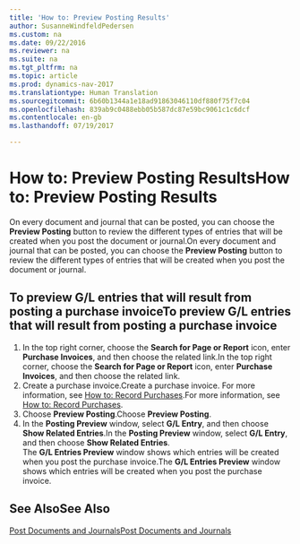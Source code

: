 ```yaml
---
title: 'How to: Preview Posting Results'
author: SusanneWindfeldPedersen
ms.custom: na
ms.date: 09/22/2016
ms.reviewer: na
ms.suite: na
ms.tgt_pltfrm: na
ms.topic: article
ms.prod: dynamics-nav-2017
ms.translationtype: Human Translation
ms.sourcegitcommit: 6b60b1344a1e18ad91863046110df880f75f7c04
ms.openlocfilehash: 839ab9c0488ebb05b587dc87e59bc9061c1c6dcf
ms.contentlocale: en-gb
ms.lasthandoff: 07/19/2017

---
```

    
# <a name="how-to-preview-posting-results"></a><span data-ttu-id="a6fc9-102">How to: Preview Posting Results</span><span class="sxs-lookup"><span data-stu-id="a6fc9-102">How to: Preview Posting Results</span></span>
<span data-ttu-id="a6fc9-103">On every document and journal that can be posted, you can choose the **Preview Posting** button to review the different types of entries that will be created when you post the document or journal.</span><span class="sxs-lookup"><span data-stu-id="a6fc9-103">On every document and journal that can be posted, you can choose the **Preview Posting** button to review the different types of entries that will be created when you post the document or journal.</span></span>

## <a name="to-preview-gl-entries-that-will-result-from-posting-a-purchase-invoice"></a><span data-ttu-id="a6fc9-104">To preview G/L entries that will result from posting a purchase invoice</span><span class="sxs-lookup"><span data-stu-id="a6fc9-104">To preview G/L entries that will result from posting a purchase invoice</span></span>
1. <span data-ttu-id="a6fc9-105">In the top right corner, choose the **Search for Page or Report** icon, enter **Purchase Invoices**, and then choose the related link.</span><span class="sxs-lookup"><span data-stu-id="a6fc9-105">In the top right corner, choose the **Search for Page or Report** icon, enter **Purchase Invoices**, and then choose the related link.</span></span>
2. <span data-ttu-id="a6fc9-106">Create a purchase invoice.</span><span class="sxs-lookup"><span data-stu-id="a6fc9-106">Create a purchase invoice.</span></span> <span data-ttu-id="a6fc9-107">For more information, see [How to: Record Purchases](purchasing-how-record-purchases.md).</span><span class="sxs-lookup"><span data-stu-id="a6fc9-107">For more information, see [How to: Record Purchases](purchasing-how-record-purchases.md).</span></span>
3. <span data-ttu-id="a6fc9-108">Choose **Preview Posting**.</span><span class="sxs-lookup"><span data-stu-id="a6fc9-108">Choose **Preview Posting**.</span></span>
4. <span data-ttu-id="a6fc9-109">In the **Posting Preview** window, select **G/L Entry**, and then choose **Show Related Entries**.</span><span class="sxs-lookup"><span data-stu-id="a6fc9-109">In the **Posting Preview** window, select **G/L Entry**, and then choose **Show Related Entries**.</span></span>  
<span data-ttu-id="a6fc9-110">The **G/L Entries Preview** window shows which entries will be created when you post the purchase invoice.</span><span class="sxs-lookup"><span data-stu-id="a6fc9-110">The **G/L Entries Preview** window shows which entries will be created when you post the purchase invoice.</span></span>

## <a name="see-also"></a><span data-ttu-id="a6fc9-111">See Also</span><span class="sxs-lookup"><span data-stu-id="a6fc9-111">See Also</span></span>
[<span data-ttu-id="a6fc9-112">Post Documents and Journals</span><span class="sxs-lookup"><span data-stu-id="a6fc9-112">Post Documents and Journals</span></span>](ui-post-documents-journals.md)


